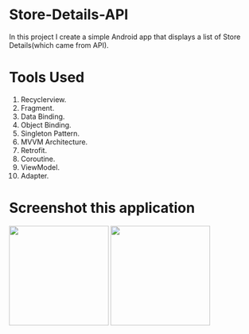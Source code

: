 # Store-Details-API
In this project I create a simple Android app that displays a list of Store Details(which came from API).
# Tools Used
1. Recyclerview.<br/>
2. Fragment.<br/>
3. Data Binding.<br/>
4. Object Binding.<br/>
5. Singleton Pattern.<br/>
6. MVVM Architecture.<br/>
7. Retrofit.<br/>
8. Coroutine.<br/>
9. ViewModel.<br/>
10. Adapter.<br/>

# Screenshot this application
<p float="left" >
<img src ="https://github.com/md-arif-hossainn/Filter-My-Todos/assets/59121881/f4260cdc-b44e-4146-ba39-e00884581608" width="200" />
<img src ="https://github.com/md-arif-hossainn/Filter-My-Todos/assets/59121881/e19a217e-89ca-4cd2-a1d5-8daa1a099b99" width="200" />
</p>

